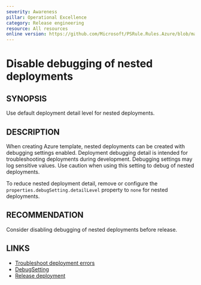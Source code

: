 ```yaml
---
severity: Awareness
pillar: Operational Excellence
category: Release engineering
resource: All resources
online version: https://github.com/Microsoft/PSRule.Rules.Azure/blob/main/docs/rules/en/Azure.Template.DebugDeployment.md
---
```


# Disable debugging of nested deployments

## SYNOPSIS

Use default deployment detail level for nested deployments.

## DESCRIPTION

When creating Azure template, nested deployments can be created with debugging settings enabled.
Deployment debugging detail is intended for troubleshooting deployments during development.
Debugging settings may log sensitive values.
Use caution when using this setting to debug of nested deployments.

To reduce nested deployment detail,
remove or configure the `properties.debugSetting.detailLevel` property to `none` for nested deployments.

## RECOMMENDATION

Consider disabling debugging of nested deployments before release.

## LINKS

- [Troubleshoot deployment errors](https://docs.microsoft.com/azure/azure-resource-manager/templates/common-deployment-errors#nested-template)
- [DebugSetting](https://docs.microsoft.com/azure/templates/microsoft.resources/deployments#DebugSetting)
- [Release deployment](https://docs.microsoft.com/azure/architecture/framework/devops/release-engineering-cd#automation)
